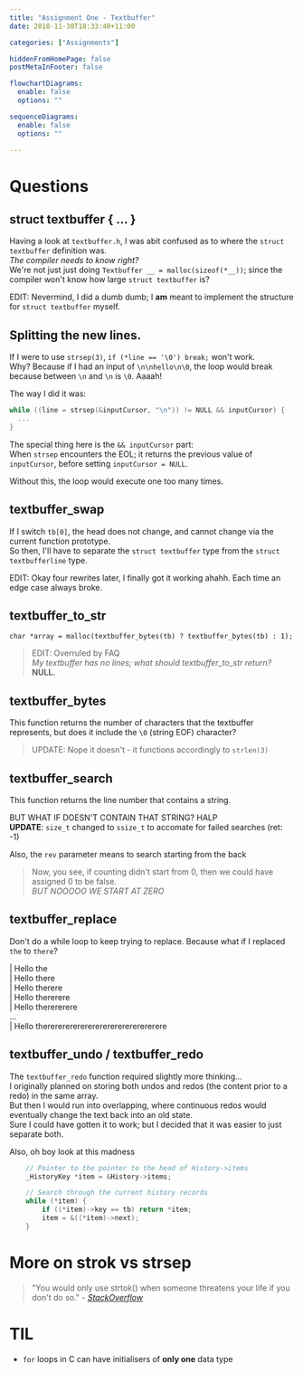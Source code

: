 ```yaml
---
title: "Assignment One - Textbuffer"
date: 2018-11-30T18:33:40+11:00

categories: ["Assignments"]

hiddenFromHomePage: false
postMetaInFooter: false

flowchartDiagrams:
  enable: false
  options: ""

sequenceDiagrams: 
  enable: false
  options: ""

---
```



# Questions

## struct textbuffer { ... }
Having a look at `textbuffer.h`, I was abit confused as to where the `struct textbuffer` definition was.  
_The compiler needs to know right?_  
We're not just just doing `Textbuffer __ = malloc(sizeof(*__))`; since the compiler won't know how large `struct textbuffer` is?  

EDIT: Nevermind, I did a dumb dumb; I **am** meant to implement the structure for `struct textbuffer` myself.

## Splitting the new lines.
If I were to use `strsep(3)`, `if (*line == '\0') break;` won't work.  
Why? Because if I had an input of `\n\nhello\n\0`, the loop would break because between `\n` and `\n` is `\0`. Aaaah!

The way I did it was:
```c
while ((line = strsep(&inputCursor, "\n")) != NULL && inputCursor) {
  ...
}
```
The special thing here is the `&& inputCursor` part:  
When `strsep` encounters the EOL; it returns the previous value of `inputCursor`, before setting `inputCursor = NULL`.

Without this, the loop would execute one too many times.

## textbuffer_swap
If I switch `tb[0]`, the head does not change, and cannot change via the current function prototype.  
So then, I'll have to separate the `struct textbuffer` type from the `struct textbufferline` type.  

EDIT: Okay four rewrites later, I finally got it working ahahh. Each time an edge case always broke.

## textbuffer_to_str
`char *array = malloc(textbuffer_bytes(tb) ? textbuffer_bytes(tb) : 1);`

> EDIT: Overruled by FAQ  
*My textbuffer has no lines; what should textbuffer_to_str return?*  
**NULL.**

## textbuffer_bytes
This function returns the number of characters that the textbuffer represents, but does it include the `\0` (string EOF) character?  
> UPDATE: Nope it doesn't - it functions accordingly to `strlen(3)`

## textbuffer_search
This function returns the line number that contains a string.  

BUT WHAT IF DOESN'T CONTAIN THAT STRING? HALP  
**UPDATE**: `size_t` changed to `ssize_t` to accomate for failed searches (ret: -1)

Also, the `rev` parameter means to search starting from the back

> Now, you see, if counting didn't start from 0, then we could have assigned 0 to be false.  
_BUT NOOOOO WE START AT ZERO_  


## textbuffer_replace
Don't do a while loop to keep trying to replace.
Because what if I replaced `the` to `there`?

| Hello the  
| Hello there  
| Hello therere  
| Hello thererere  
| Hello therererere  
...  
| Hello therererererererererererererererere

## textbuffer_undo / textbuffer_redo
The `textbuffer_redo` function required slightly more thinking...  
I originally planned on storing both undos and redos (the content prior to a redo) in the same array.  
But then I would run into overlapping, where continuous redos would eventually change the text back into an old state.  
Sure I could have gotten it to work; but I decided that it was easier to just separate both.

Also, oh boy look at this madness
```c
    // Pointer to the pointer to the head of History->items
    _HistoryKey *item = &History->items;

    // Search through the current history records
    while (*item) {
        if ((*item)->key == tb) return *item;
        item = &((*item)->next);
    }
```


# More on strok vs strsep
> "You would only use strtok() when someone threatens your life if you don't do so."  - [_StackOverflow_](https://stackoverflow.com/a/7219504)

# TIL
* `for` loops in C can have initialisers of **only one** data type

